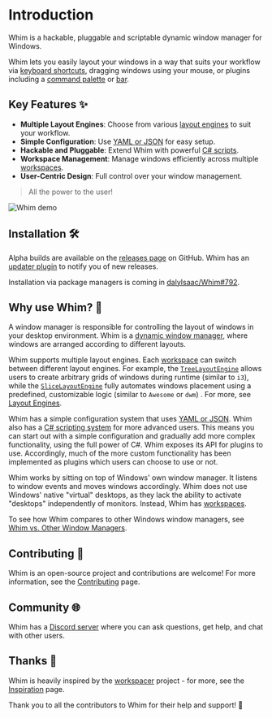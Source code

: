 # Introduction

<!-- NOTE: This is largely duplicated to the README.md -->

Whim is a hackable, pluggable and scriptable dynamic window manager for Windows.

Whim lets you easily layout your windows in a way that suits your workflow via [keyboard shortcuts](configure/core/keybinds.md), dragging windows using your mouse, or plugins including a [command palette](configure/plugins/command-palette.md) or [bar](configure/plugins/bar.md).

## Key Features ✨

- **Multiple Layout Engines**: Choose from various [layout engines](configure/core/layout-engines.md) to suit your workflow.
- **Simple Configuration**: Use [YAML or JSON](configure/yaml-json-configuration.md) for easy setup.
- **Hackable and Pluggable**: Extend Whim with powerful [C# scripts](script/scripting.md).
- **Workspace Management**: Manage windows efficiently across multiple [workspaces](configure/core/workspaces.md).
- **User-Centric Design**: Full control over your window management.

> All the power to the user!

![Whim demo](images/demo.gif)

## Installation 🛠️

Alpha builds are available on the [releases page](https://github.com/dalyIsaac/Whim/releases) on GitHub. Whim has an [updater plugin](configure/plugins/updater.md) to notify you of new releases.

Installation via package managers is coming in [dalyIsaac/Whim#792](https://github.com/dalyIsaac/Whim/issues/792).

## Why use Whim? 🤔

A window manager is responsible for controlling the layout of windows in your desktop environment. Whim is a [dynamic window manager](https://en.wikipedia.org/wiki/Dynamic_window_manager), where windows are arranged according to different layouts.

Whim supports multiple layout engines. Each [workspace](configure/core/workspaces.md) can switch between different layout engines. For example, the [`TreeLayoutEngine`](configure/core/layout-engines.md#tree) allows users to create arbitrary grids of windows during runtime (similar to `i3`), while the [`SliceLayoutEngine`](configure/core/layout-engines.md#slice) fully automates windows placement using a predefined, customizable logic (similar to `Awesome` or `dwm`) . For more, see [Layout Engines](configure/core/layout-engines.md).

Whim has a simple configuration system that uses [YAML or JSON](configure/yaml-json-configuration.md). Whim also has a [C# scripting system](script/scripting.md) for more advanced users. This means you can start out with a simple configuration and gradually add more complex functionality, using the full power of C#. Whim exposes its API for plugins to use. Accordingly, much of the more custom functionality has been implemented as plugins which users can choose to use or not.

Whim works by sitting on top of Windows' own window manager. It listens to window events and moves windows accordingly. Whim does not use Windows' native "virtual" desktops, as they lack the ability to activate "desktops" independently of monitors. Instead, Whim has [workspaces](configure/core/workspaces.md).

To see how Whim compares to other Windows window managers, see [Whim vs. Other Window Managers](intro/comparison.md).

## Contributing 🤝

Whim is an open-source project and contributions are welcome! For more information, see the [Contributing](contribute/guide.md) page.

## Community 🌐

Whim has a [Discord server](https://discord.gg/gEFq9wr7jb) where you can ask questions, get help, and chat with other users.

## Thanks 🙏

Whim is heavily inspired by the [workspacer](https://github.com/workspacer/workspacer) project - for more, see the [Inspiration](intro/inspiration.md) page.

Thank you to all the contributors to Whim for their help and support! 💖
